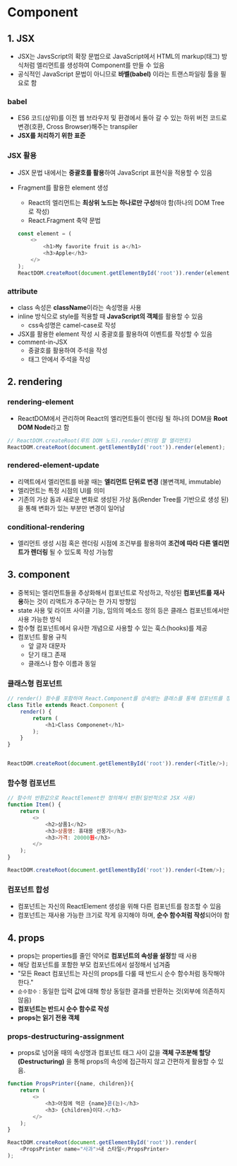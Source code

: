 # Component
## 1. JSX
- JSX는 JavsScript의 확장 문법으로 JavaScript에서 HTML의 markup(태그) 방식처럼 엘리먼트를 생성하여 Component를 만들 수 있음
- 공식적인 JavaScript 문법이 아니므로 **바벨(babel)** 이라는 트랜스파일링 툴을 필요로 함
### babel
- ES6 코드(상위)를 이전 웹 브라우저 및 환경에서 돌아 갈 수 있는 하위 버전 코드로 변경(호환, Cross Browser)해주는 transpiler
- **JSX를 처리하기 위한 표준**
### JSX 활용
- JSX 문법 내에서는 **중괄호를 활용**하여 JavaScript 표현식을 적용할 수 있음
- Fragment를 활용한 element 생성
    + React의 엘리먼트는 **최상위 노드는 하나로만 구성**해야 함(하나의 DOM Tree로 작성)
    + React.Fragment 축약 문법

    ```javascript
    const element = (
        <>
            <h1>My favorite fruit is a</h1>
            <h3>Apple</h3>
        </>
    );
    ReactDOM.createRoot(document.getElementById('root')).render(element);
    ```

### attribute
- class 속성은 **className**이라는 속성명을 사용
- inline 방식으로 style를 적용할 때 **JavaScript의 객체**를 활용할 수 있음
    + css속성명은 camel-case로 작성
- JSX를 활용한 element 작성 시 중괄호를 활용하여 이벤트를 작성할 수 있음
- comment-in-JSX
    + 중괄호를 활용하여 주석을 작성
    + 태그 안에서 주석을 작성

## 2. rendering
### rendering-element
- ReactDOM에서 관리하며 React의 엘리먼트들이 렌더링 될 하나의 DOM을 **Root DOM Node**라고 함
```javascript
// ReactDOM.createRoot(루트 DOM 노드).render(렌더링 할 엘리먼트)
ReactDOM.createRoot(document.getElementById('root')).render(element);
```

### rendered-element-update
- 리액트에서 엘리먼트를 바꿀 때는 **엘리먼트 단위로 변경** (불변객체, immutable)
- 엘리먼트는 특정 시점의 UI를 의미
- 기존의 가상 돔과 새로운 변화로 생성된 가상 돔(Render Tree를 기반으로 생성 된)을 통해 변화가 있는 부분만 변경이 일어남
### conditional-rendering
- 엘리먼트 생성 시점 혹은 렌더링 시점에 조건부를 활용하여 **조건에 따라 다른 엘리먼트가 렌더링** 될 수 있도록 작성 가능함

## 3. component
- 중복되는 엘리먼트들을 추상화해서 컴포넌트로 작성하고, 작성된 **컴포넌트를 재사용**하는 것이 리액트가 추구하는 한 가지 방향임
- state 사용 및 라이프 사이클 기능, 임의의 메소드 정의 등은 클래스 컴포넌트에서만 사용 가능한 방식
- 함수형 컴포넌트에서 유사한 개념으로 사용할 수 있는 훅스(hooks)를 제공
- 컴포넌트 활용 규칙
    + 앞 글자 대문자
    + 닫기 태그 존재
    + 클래스나 함수 이름과 동일
### 클래스형 컴포넌트
```javascript
// render() 함수를 포함하며 React.Component를 상속받는 클래스를 통해 컴포넌트를 정의할 수 있음
class Title extends React.Component {
    render() {
        return (
            <h1>Class Componenet</h1>
        );
    }
}


ReactDOM.createRoot(document.getElementById('root')).render(<Title/>);
```

### 함수형 컴포넌트
```javascript
// 함수의 반환값으로 ReactElement만 정의해서 반환(일반적으로 JSX 사용)
function Item() {
    return (
        <>
            <h2>상품1</h2>
            <h3>상품명: 휴대용 선풍기</h3>
            <h3>가격: 20000원</h3>
        </>
    );
}

ReactDOM.createRoot(document.getElementById('root')).render(<Item/>);
```

### 컴포넌트 합성
- 컴포넌트는 자신의 ReactElement 생성을 위해 다른 컴포넌트를 참조할 수 있음
- 컴포넌트는 재사용 가능한 크기로 작게 유지해야 하며, **순수 함수처럼 작성**되어야 함

## 4. props
- props는 properties를 줄인 약어로 **컴포넌트의 속성을 설정**할 때 사용
- 해당 컴포넌트를 포함한 부모 컴포넌트에서 설정해서 넘겨줌
- "모든 React 컴포넌트는 자신의 props를 다룰 때 반드시 순수 함수처럼 동작해야 한다."
- `순수함수` : 동일한 입력 값에 대해 항상 동일한 결과를 반환하는 것(외부에 의존하지 않음)
- **컴포넌트는 반드시 순수 함수로 작성**
- **props는 읽기 전용 객체**
### props-destructuring-assignment
- props로 넘어올 때의 속성명과 컴포넌트 태그 사이 값을 **객체 구조분해 할당(Destructuring)** 을 통해 props의 속성에 접근하지 않고 간편하게 활용할 수 있음.
```javascript
function PropsPrinter({name, children}){
    return (
        <>
            <h3>아침에 먹은 {name}은(는)</h3>
            <h3> {children}이다.</h3>
        </>
    );
}

ReactDOM.createRoot(document.getElementById('root')).render(
    <PropsPrinter name="사과">내 스타일</PropsPrinter>
);
```

